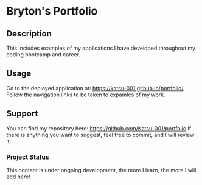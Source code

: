 # Bryton's Portfolio

## Description
This includes examples of my applications I have developed throughout my coding bootcamp and career.

## Usage
Go to the deployed application at: https://katsu-001.github.io/portfolio/
Follow the navigation links to be taken to expamles of my work.

## Support
You can find my repository here: https://github.com/Katsu-001/portfolio
If there is anything you want to suggest, feel free to commit, and I will review it.

### Project Status
This content is under ongoing development, the more I learn, the more I will add here!